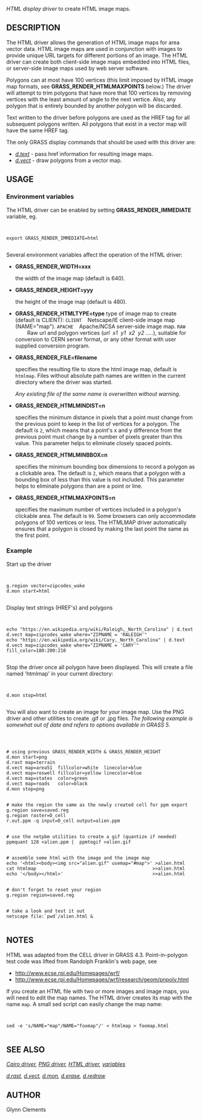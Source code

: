
*HTML display driver* to create HTML image maps.

## DESCRIPTION

The HTML driver allows the generation of HTML image maps for area
vector data. HTML image maps are used in conjunction with images to
provide unique URL targets for different portions of an image. The
HTML driver can create both client-side image maps embedded into HTML
files, or server-side image maps used by web server software.

Polygons can at most have 100 vertices (this limit imposed by HTML
image map formats, see **GRASS\_RENDER\_HTMLMAXPOINTS** below.) The driver
will attempt to trim polygons that have more that 100 vertices by
removing vertices with the least amount of angle to the next
vertice. Also, any polygon that is entirely bounded by another polygon
will be discarded.

Text written to the driver before polygons are used as the HREF tag
for all subsequent polygons written. All polygons that exist in a
vector map will have the same HREF tag.

The only GRASS display commands that should be used with this driver
are:

* *[d.text](d.text.html)* - pass href
  information for resulting image maps.
* *[d.vect](d.vect.html)* - draw polygons from a
  vector map.


## USAGE


### Environment variables

The HTML driver can be enabled by
setting **GRASS\_RENDER\_IMMEDIATE** variable, eg.

```


export GRASS_RENDER_IMMEDIATE=html


```


Several environment variables affect the operation of the HTML driver:

* **GRASS\_RENDER\_WIDTH=xxx**

  the width of the image map (default is 640).
* **GRASS\_RENDER\_HEIGHT=yyy**

  the height of the image map (default is 480).
* **GRASS\_RENDER\_HTMLTYPE=type**
   type of image map to create
  (default is CLIENT):
  `CLIENT`    Netscape/IE client-side
  image map (NAME="map").
  `APACHE`    Apache/NCSA server-side image
  map.
  `RAW`
          Raw url and polygon
  vertices (*url  x1  y1  x2  y2
  .....*), suitable for conversion to CERN server format, or
  any other format with user supplied conversion program.
* **GRASS\_RENDER\_FILE=filename**

  specifies the resulting file to store the html image map, default
  is `htmlmap`. Files without absolute path names are written
  in the current directory where the driver was started.

  *Any existing file of the same name is overwritten without
  warning.*
* **GRASS\_RENDER\_HTMLMINDIST=n**

  specifies the minimum distance in pixels that a point must change
  from the previous point to keep in the list of vertices for a
  polygon. The default is `2`, which means that a point's x
  and y difference from the previous point must change by a number
  of pixels greater than this value. This parameter helps to
  eliminate closely spaced points.
* **GRASS\_RENDER\_HTMLMINBBOX=n**

  specifies the minimum bounding box dimensions to record a polygon
  as a clickable area. The default is `2`, which means that a
  polygon with a bounding box of less than this value is not
  included. This parameter helps to eliminate polygons than are a
  point or line.
* **GRASS\_RENDER\_HTMLMAXPOINTS=n**

  specifies the maximum number of vertices included in a polygon's
  clickable area. The default is `99`. Some browsers can only
  accommodate polygons of 100 vertices or less. The HTMLMAP driver
  automatically ensures that a polygon is closed by making the last
  point the same as the first point.


### Example

Start up the driver

```


g.region vector=zipcodes_wake
d.mon start=html


```


Display text strings (HREF's) and polygons

```


echo "https://en.wikipedia.org/wiki/Raleigh,_North_Carolina" | d.text
d.vect map=zipcodes_wake where="ZIPNAME = 'RALEIGH'"
echo "https://en.wikipedia.org/wiki/Cary,_North_Carolina" | d.text
d.vect map=zipcodes_wake where="ZIPNAME = 'CARY'" fill_color=180:200:210


```


Stop the driver once all polygon have been displayed. This will create
a file named 'htmlmap' in your current directory:

```


d.mon stop=html


```


You will also want to create an image for your image map. Use the PNG
driver and other utilities to create .gif or .jpg files.
*The following example is somewhat out of date and refers to options
available in GRASS 5.*

```



# using previous GRASS_RENDER_WIDTH & GRASS_RENDER_HEIGHT
d.mon start=png
d.rast map=terrain
d.vect map=area51  fillcolor=white  linecolor=blue
d.vect map=roswell fillcolor=yellow linecolor=blue
d.vect map=states  color=green
d.vect map=roads   color=black
d.mon stop=png


# make the region the same as the newly created cell for ppm export
g.region save=saved.reg
g.region raster=D_cell
r.out.ppm -q input=D_cell output=alien.ppm


# use the netpbm utilities to create a gif (quantize if needed)
ppmquant 128 <alien.ppm |  ppmtogif >alien.gif


# assemble some html with the image and the image map
echo '<html><body><img src="alien.gif" usemap="#map">' >alien.html
cat htmlmap                                           >>alien.html
echo '</body></html>'                                 >>alien.html


# don't forget to reset your region
g.region region=saved.reg


# take a look and test it out
netscape file:`pwd`/alien.html &


```


## NOTES

HTML was adapted from the CELL driver in GRASS 4.3.
Point-in-polygon test code was lifted from Randolph Franklin's web
page, see

* <http://www.ecse.rpi.edu/Homepages/wrf/>
* <http://www.ecse.rpi.edu/Homepages/wrf/research/geom/pnpoly.html>

If you create an HTML file with two or more images and image maps, you
will need to edit the map names. The HTML driver creates its map
with the name
`map`. A small sed script can easily change the map name:

```


sed -e 's/NAME="map"/NAME="foomap"/' < htmlmap > foomap.html


```


## SEE ALSO

*[Cairo driver](cairodriver.html),
[PNG driver](pngdriver.html),
[HTML driver](htmldriver.html),
[variables](variables.html)*

*[d.rast](d.rast.html),
[d.vect](d.vect.html),
[d.mon](d.mon.html),
[d.erase](d.erase.html),
[d.redraw](d.redraw.html)*

## AUTHOR

Glynn Clements
